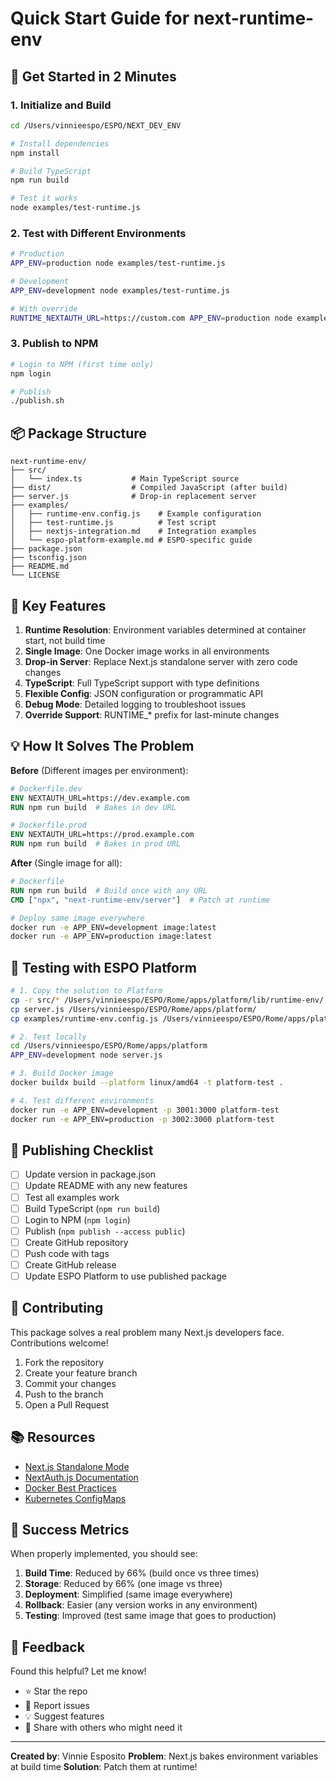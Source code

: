 # Quick Start Guide for next-runtime-env

## 🚀 Get Started in 2 Minutes

### 1. Initialize and Build

```bash
cd /Users/vinnieespo/ESPO/NEXT_DEV_ENV

# Install dependencies
npm install

# Build TypeScript
npm run build

# Test it works
node examples/test-runtime.js
```

### 2. Test with Different Environments

```bash
# Production
APP_ENV=production node examples/test-runtime.js

# Development
APP_ENV=development node examples/test-runtime.js

# With override
RUNTIME_NEXTAUTH_URL=https://custom.com APP_ENV=production node examples/test-runtime.js
```

### 3. Publish to NPM

```bash
# Login to NPM (first time only)
npm login

# Publish
./publish.sh
```

## 📦 Package Structure

```
next-runtime-env/
├── src/
│   └── index.ts           # Main TypeScript source
├── dist/                  # Compiled JavaScript (after build)
├── server.js              # Drop-in replacement server
├── examples/
│   ├── runtime-env.config.js    # Example configuration
│   ├── test-runtime.js          # Test script
│   ├── nextjs-integration.md    # Integration examples
│   └── espo-platform-example.md # ESPO-specific guide
├── package.json
├── tsconfig.json
├── README.md
└── LICENSE
```

## 🎯 Key Features

1. **Runtime Resolution**: Environment variables determined at container start, not build time
2. **Single Image**: One Docker image works in all environments
3. **Drop-in Server**: Replace Next.js standalone server with zero code changes
4. **TypeScript**: Full TypeScript support with type definitions
5. **Flexible Config**: JSON configuration or programmatic API
6. **Debug Mode**: Detailed logging to troubleshoot issues
7. **Override Support**: RUNTIME_* prefix for last-minute changes

## 💡 How It Solves The Problem

**Before** (Different images per environment):
```dockerfile
# Dockerfile.dev
ENV NEXTAUTH_URL=https://dev.example.com
RUN npm run build  # Bakes in dev URL

# Dockerfile.prod  
ENV NEXTAUTH_URL=https://prod.example.com
RUN npm run build  # Bakes in prod URL
```

**After** (Single image for all):
```dockerfile
# Dockerfile
RUN npm run build  # Build once with any URL
CMD ["npx", "next-runtime-env/server"]  # Patch at runtime
```

```bash
# Deploy same image everywhere
docker run -e APP_ENV=development image:latest
docker run -e APP_ENV=production image:latest
```

## 🔧 Testing with ESPO Platform

```bash
# 1. Copy the solution to Platform
cp -r src/* /Users/vinnieespo/ESPO/Rome/apps/platform/lib/runtime-env/
cp server.js /Users/vinnieespo/ESPO/Rome/apps/platform/
cp examples/runtime-env.config.js /Users/vinnieespo/ESPO/Rome/apps/platform/

# 2. Test locally
cd /Users/vinnieespo/ESPO/Rome/apps/platform
APP_ENV=development node server.js

# 3. Build Docker image
docker buildx build --platform linux/amd64 -t platform-test .

# 4. Test different environments
docker run -e APP_ENV=development -p 3001:3000 platform-test
docker run -e APP_ENV=production -p 3002:3000 platform-test
```

## 📝 Publishing Checklist

- [ ] Update version in package.json
- [ ] Update README with any new features
- [ ] Test all examples work
- [ ] Build TypeScript (`npm run build`)
- [ ] Login to NPM (`npm login`)
- [ ] Publish (`npm publish --access public`)
- [ ] Create GitHub repository
- [ ] Push code with tags
- [ ] Create GitHub release
- [ ] Update ESPO Platform to use published package

## 🤝 Contributing

This package solves a real problem many Next.js developers face. Contributions welcome!

1. Fork the repository
2. Create your feature branch
3. Commit your changes
4. Push to the branch
5. Open a Pull Request

## 📚 Resources

- [Next.js Standalone Mode](https://nextjs.org/docs/app/api-reference/next-config-js/output)
- [NextAuth.js Documentation](https://next-auth.js.org/)
- [Docker Best Practices](https://docs.docker.com/develop/dev-best-practices/)
- [Kubernetes ConfigMaps](https://kubernetes.io/docs/concepts/configuration/configmap/)

## 🎉 Success Metrics

When properly implemented, you should see:

1. **Build Time**: Reduced by 66% (build once vs three times)
2. **Storage**: Reduced by 66% (one image vs three)
3. **Deployment**: Simplified (same image everywhere)
4. **Rollback**: Easier (any version works in any environment)
5. **Testing**: Improved (test same image that goes to production)

## 💬 Feedback

Found this helpful? Let me know!
- ⭐ Star the repo
- 🐛 Report issues
- 💡 Suggest features
- 📢 Share with others who might need it

---

**Created by**: Vinnie Esposito
**Problem**: Next.js bakes environment variables at build time
**Solution**: Patch them at runtime!